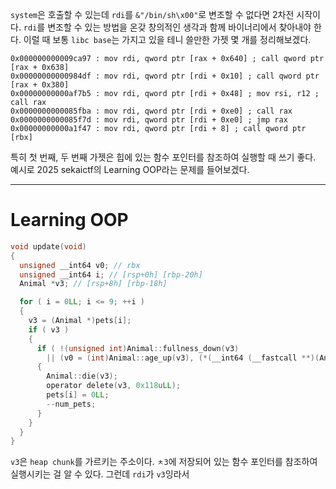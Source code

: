 `system`은 호출할 수 있는데 `rdi`를 `&"/bin/sh\x00"`로 변조할 수 없다면 2차전 시작이다. `rdi`를 변조할 수 있는 방법을 온갖 창의적인 생각과 함께 바이너리에서 찾아내야 한다. 이럴 때 보통 `libc base`는 가지고 있을 테니 쓸만한 가젯 몇 개를 정리해보겠다.

```
0x000000000009ca97 : mov rdi, qword ptr [rax + 0x640] ; call qword ptr [rax + 0x638]
0x00000000000984df : mov rdi, qword ptr [rdi + 0x10] ; call qword ptr [rax + 0x380]
0x00000000000af7b5 : mov rdi, qword ptr [rdi + 0x48] ; mov rsi, r12 ; call rax
0x0000000000085fba : mov rdi, qword ptr [rdi + 0xe0] ; call rax
0x0000000000085f7d : mov rdi, qword ptr [rdi + 0xe0] ; jmp rax
0x00000000000a1f47 : mov rdi, qword ptr [rdi + 8] ; call qword ptr [rbx]
```

특히 첫 번째, 두 번째 가젯은 힙에 있는 함수 포인터를 참조하여 실행할 때 쓰기 좋다. 예시로 2025 sekaictf의 Learning OOP라는 문제를 들어보겠다.

---
# Learning OOP

```c
void update(void)
{
  unsigned __int64 v0; // rbx
  unsigned __int64 i; // [rsp+0h] [rbp-20h]
  Animal *v3; // [rsp+8h] [rbp-18h]

  for ( i = 0LL; i <= 9; ++i )
  {
    v3 = (Animal *)pets[i];
    if ( v3 )
    {
      if ( !(unsigned int)Animal::fullness_down(v3)
        || (v0 = (int)Animal::age_up(v3), (*(__int64 (__fastcall **)(Animal *))(*(_QWORD *)v3 + 24LL))(v3) < v0) )
      {
        Animal::die(v3);
        operator delete(v3, 0x118uLL);
        pets[i] = 0LL;
        --num_pets;
      }
    }
  }
}
```

`v3`은 `heap chunk`를 가르키는 주소이다. `ㅊ3`에 저장되어 있는 함수 포인터를 참조하여 실행시키는 걸 알 수 있다. 그런데 `rdi`가 `v3`잉라서 